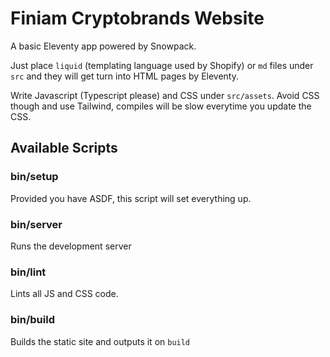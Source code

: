 # Finiam Cryptobrands Website

A basic Eleventy app powered by Snowpack.

Just place `liquid` (templating language used by Shopify) or `md` files under `src` and they will get turn into HTML pages by Eleventy.

Write Javascript (Typescript please) and CSS under `src/assets`. Avoid CSS though and use Tailwind, compiles will be slow everytime you update the CSS.

## Available Scripts

### bin/setup

Provided you have ASDF, this script will set everything up.

### bin/server

Runs the development server

### bin/lint

Lints all JS and CSS code.

### bin/build

Builds the static site and outputs it on `build`
